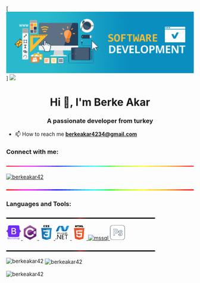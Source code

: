 [![MasterHead](https://github.com/BerkeAkar42/BerkeAkar42/blob/ac2df5bb6feeb0b8fc7a8ae3daed4ec0c6b22e21/Images/SoftwaareDevelopment.png)]
![](https://komarev.com/ghpvc/?username=BerkeAkar42&color=blue)
<h1 align="center">Hi 👋, I'm Berke Akar</h1>
<h3 align="center">A passionate developer from turkey</h3>



- 📫 How to reach me **berkeakar4234@gmail.com**


<h3 align="left">Connect with me:</h3>
<a href="https://github.com/404"><img src="https://github.com/BerkeAkar42/BerkeAkar42/blob/ac2df5bb6feeb0b8fc7a8ae3daed4ec0c6b22e21/Images/RGB.gif"></a>
<p align="left">
<a href="https://instagram.com/berkeakar42" target="blank"><img align="center" src="https://raw.githubusercontent.com/rahuldkjain/github-profile-readme-generator/master/src/images/icons/Social/instagram.svg" alt="berkeakar42" height="30" width="40" /></a>
</p>
<a href="https://github.com/404"><img src="https://github.com/BerkeAkar42/BerkeAkar42/blob/ac2df5bb6feeb0b8fc7a8ae3daed4ec0c6b22e21/Images/RGB.gif"></a>




<h3 align="left">Languages and Tools:</h3>

<a href="https://github.com/404"><img src="https://github.com/BerkeAkar42/BerkeAkar42/blob/ac2df5bb6feeb0b8fc7a8ae3daed4ec0c6b22e21/Images/RED.gif"></a>


<p align="left"> <a href="https://getbootstrap.com" target="_blank" rel="noreferrer"> <img src="https://raw.githubusercontent.com/devicons/devicon/master/icons/bootstrap/bootstrap-plain-wordmark.svg" alt="bootstrap" width="40" height="40"/> </a>
<a href="https://www.w3schools.com/cs/" target="_blank" rel="noreferrer"> <img src="https://raw.githubusercontent.com/devicons/devicon/master/icons/csharp/csharp-original.svg" alt="csharp" width="40" height="40"/> </a>
<a href="https://www.w3schools.com/css/" target="_blank" rel="noreferrer"> <img src="https://raw.githubusercontent.com/devicons/devicon/master/icons/css3/css3-original-wordmark.svg" alt="css3" width="40" height="40"/> </a>
<a href="https://dotnet.microsoft.com/" target="_blank" rel="noreferrer"> <img src="https://raw.githubusercontent.com/devicons/devicon/master/icons/dot-net/dot-net-original-wordmark.svg" alt="dotnet" width="40" height="40"/> </a>
<a href="https://www.w3.org/html/" target="_blank" rel="noreferrer"> <img src="https://raw.githubusercontent.com/devicons/devicon/master/icons/html5/html5-original-wordmark.svg" alt="html5" width="40" height="40"/> </a>
<a href="https://www.microsoft.com/en-us/sql-server" target="_blank" rel="noreferrer"> <img src="https://www.svgrepo.com/show/303229/microsoft-sql-server-logo.svg" alt="mssql" width="40" height="40"/> </a>
<a href="https://www.photoshop.com/en" target="_blank" rel="noreferrer"> <img src="https://raw.githubusercontent.com/devicons/devicon/master/icons/photoshop/photoshop-line.svg" alt="photoshop" width="40" height="40"/> </a> </p>


<a href="https://github.com/404"><img src="https://github.com/BerkeAkar42/BerkeAkar42/blob/ac2df5bb6feeb0b8fc7a8ae3daed4ec0c6b22e21/Images/RED.gif"></a>




<p><img align="left" src="https://github-readme-stats.vercel.app/api/top-langs?username=berkeakar42&show_icons=true&locale=en&layout=compact" alt="berkeakar42" /></p>

<p>&nbsp;<img align="center" src="https://github-readme-stats.vercel.app/api?username=berkeakar42&show_icons=true&locale=en" alt="berkeakar42" /></p>

<p><img align="center" src="https://github-readme-streak-stats.herokuapp.com/?user=berkeakar42&" alt="berkeakar42" /></p>
